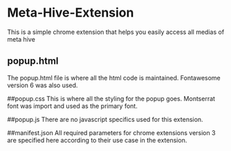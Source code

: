 # Meta-Hive-Extension
This is a simple chrome extension that helps you easily access all medias of meta hive

## popup.html
The popup.html file is where all the html code is maintained. Fontawesome version 6 was also used.

##popup.css
This is where all the styling for the popup goes. Montserrat font was import and used as the primary font.

##popup.js
There are no javascript specifics used for this extension.

##manifest.json
All required parameters for chrome extensions version 3 are specified here according to their use case in the extension.
